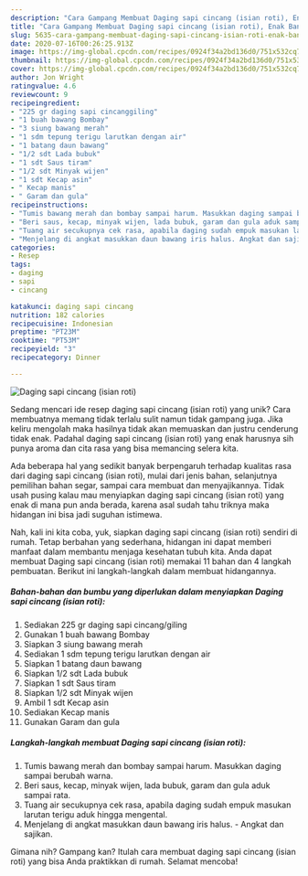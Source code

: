 ```yaml
---
description: "Cara Gampang Membuat Daging sapi cincang (isian roti), Enak Banget"
title: "Cara Gampang Membuat Daging sapi cincang (isian roti), Enak Banget"
slug: 5635-cara-gampang-membuat-daging-sapi-cincang-isian-roti-enak-banget
date: 2020-07-16T00:26:25.913Z
image: https://img-global.cpcdn.com/recipes/0924f34a2bd136d0/751x532cq70/daging-sapi-cincang-isian-roti-foto-resep-utama.jpg
thumbnail: https://img-global.cpcdn.com/recipes/0924f34a2bd136d0/751x532cq70/daging-sapi-cincang-isian-roti-foto-resep-utama.jpg
cover: https://img-global.cpcdn.com/recipes/0924f34a2bd136d0/751x532cq70/daging-sapi-cincang-isian-roti-foto-resep-utama.jpg
author: Jon Wright
ratingvalue: 4.6
reviewcount: 9
recipeingredient:
- "225 gr daging sapi cincanggiling"
- "1 buah bawang Bombay"
- "3 siung bawang merah"
- "1 sdm tepung terigu larutkan dengan air"
- "1 batang daun bawang"
- "1/2 sdt Lada bubuk"
- "1 sdt Saus tiram"
- "1/2 sdt Minyak wijen"
- "1 sdt Kecap asin"
- " Kecap manis"
- " Garam dan gula"
recipeinstructions:
- "Tumis bawang merah dan bombay sampai harum. Masukkan daging sampai berubah warna."
- "Beri saus, kecap, minyak wijen, lada bubuk, garam dan gula aduk sampai rata."
- "Tuang air secukupnya cek rasa, apabila daging sudah empuk masukan larutan terigu aduk hingga mengental."
- "Menjelang di angkat masukkan daun bawang iris halus. Angkat dan sajikan."
categories:
- Resep
tags:
- daging
- sapi
- cincang

katakunci: daging sapi cincang 
nutrition: 182 calories
recipecuisine: Indonesian
preptime: "PT23M"
cooktime: "PT53M"
recipeyield: "3"
recipecategory: Dinner

---
```



![Daging sapi cincang (isian roti)](https://img-global.cpcdn.com/recipes/0924f34a2bd136d0/751x532cq70/daging-sapi-cincang-isian-roti-foto-resep-utama.jpg)

Sedang mencari ide resep daging sapi cincang (isian roti) yang unik? Cara membuatnya memang tidak terlalu sulit namun tidak gampang juga. Jika keliru mengolah maka hasilnya tidak akan memuaskan dan justru cenderung tidak enak. Padahal daging sapi cincang (isian roti) yang enak harusnya sih punya aroma dan cita rasa yang bisa memancing selera kita.

Ada beberapa hal yang sedikit banyak berpengaruh terhadap kualitas rasa dari daging sapi cincang (isian roti), mulai dari jenis bahan, selanjutnya pemilihan bahan segar, sampai cara membuat dan menyajikannya. Tidak usah pusing kalau mau menyiapkan daging sapi cincang (isian roti) yang enak di mana pun anda berada, karena asal sudah tahu triknya maka hidangan ini bisa jadi suguhan istimewa.




Nah, kali ini kita coba, yuk, siapkan daging sapi cincang (isian roti) sendiri di rumah. Tetap berbahan yang sederhana, hidangan ini dapat memberi manfaat dalam membantu menjaga kesehatan tubuh kita. Anda dapat membuat Daging sapi cincang (isian roti) memakai 11 bahan dan 4 langkah pembuatan. Berikut ini langkah-langkah dalam membuat hidangannya.

<!--inarticleads1-->

##### Bahan-bahan dan bumbu yang diperlukan dalam menyiapkan Daging sapi cincang (isian roti):

1. Sediakan 225 gr daging sapi cincang/giling
1. Gunakan 1 buah bawang Bombay
1. Siapkan 3 siung bawang merah
1. Sediakan 1 sdm tepung terigu larutkan dengan air
1. Siapkan 1 batang daun bawang
1. Siapkan 1/2 sdt Lada bubuk
1. Siapkan 1 sdt Saus tiram
1. Siapkan 1/2 sdt Minyak wijen
1. Ambil 1 sdt Kecap asin
1. Sediakan  Kecap manis
1. Gunakan  Garam dan gula




<!--inarticleads2-->

##### Langkah-langkah membuat Daging sapi cincang (isian roti):

1. Tumis bawang merah dan bombay sampai harum. Masukkan daging sampai berubah warna.
1. Beri saus, kecap, minyak wijen, lada bubuk, garam dan gula aduk sampai rata.
1. Tuang air secukupnya cek rasa, apabila daging sudah empuk masukan larutan terigu aduk hingga mengental.
1. Menjelang di angkat masukkan daun bawang iris halus. - Angkat dan sajikan.




Gimana nih? Gampang kan? Itulah cara membuat daging sapi cincang (isian roti) yang bisa Anda praktikkan di rumah. Selamat mencoba!
